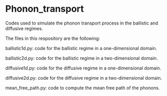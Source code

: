 # Phonon_transport
Codes used to simulate the phonon transport process in the ballistic and diffusive regimes.

The files in this respository are the following:

ballistic1d.py: code for the ballistic regime in a one-dimensional domain.

ballistic2d.py: code for the ballistic regime in a two-dimensional domain.

diffusive1d.py: code for the diffusive regime in a one-dimensional domain.

diffusive2d.py: code for the diffusive regime in a two-dimensional domain.

mean_free_path.py: code to compute the mean free path of the phonons.

